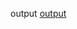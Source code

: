 output
[output](https://htmlpreview.github.io/?https://github.com/Nandhana03/My_Project_Submission/blob/main/Model%20Project-1/flex.html)
